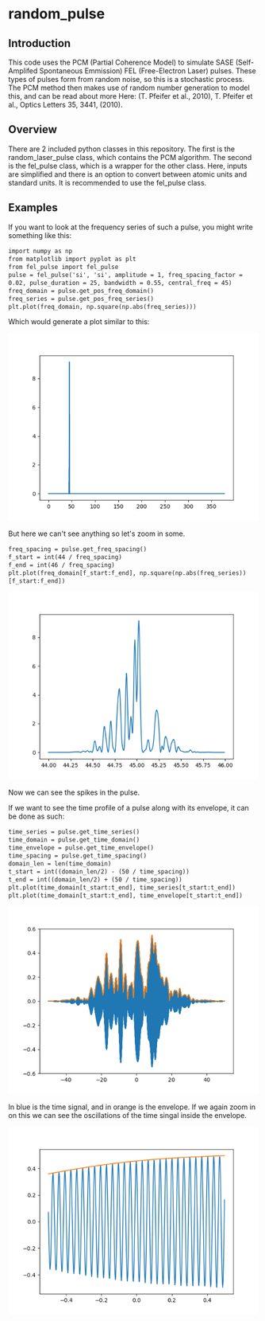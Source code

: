 # random_pulse
## Introduction
This code uses the PCM (Partial Coherence Model) to simulate SASE (Self-Amplifed Spontaneous Emmission) FEL (Free-Electron Laser) pulses. These types of pulses form from random noise, so this is a stochastic process. The PCM method then makes use of random number generation to model this, and can be read about more Here: (T. Pfeifer et al., 2010), T. Pfeifer et al., Optics Letters 35, 3441, (2010).
## Overview
There are 2 included python classes in this repository. The first is the random_laser_pulse class, which contains the PCM algorithm. The second is the fel_pulse class, which is a wrapper for the other class. Here, inputs are simplified and there is an option to convert between atomic units and standard units. It is recommended to use the fel_pulse class.
## Examples
If you want to look at the frequency series of such a pulse, you might write something like this:
```
import numpy as np
from matplotlib import pyplot as plt
from fel_pulse import fel_pulse
pulse = fel_pulse('si', 'si', amplitude = 1, freq_spacing_factor = 0.02, pulse_duration = 25, bandwidth = 0.55, central_freq = 45)
freq_domain = pulse.get_pos_freq_domain()
freq_series = pulse.get_pos_freq_series()
plt.plot(freq_domain, np.square(np.abs(freq_series)))
```
Which would generate a plot similar to this:

![The plotted frequency series of generated pulse, but so zoomed out no features are visible](example_freq_zoomout.png)

But here we can't see anything so let's zoom in some.
```
freq_spacing = pulse.get_freq_spacing()
f_start = int(44 / freq_spacing)
f_end = int(46 / freq_spacing)
plt.plot(freq_domain[f_start:f_end], np.square(np.abs(freq_series))[f_start:f_end])
```
![A more zoomed in version of the previous plot, now there are visible distinct spikes in the pulse](example_freq_zoomin.png)

Now we can see the spikes in the pulse.

If we want to see the time profile of a pulse along with its envelope, it can be done as such:
```
time_series = pulse.get_time_series()
time_domain = pulse.get_time_domain()
time_envelope = pulse.get_time_envelope()
time_spacing = pulse.get_time_spacing()
domain_len = len(time_domain)
t_start = int((domain_len/2) - (50 / time_spacing))
t_end = int((domain_len/2) + (50 / time_spacing))
plt.plot(time_domain[t_start:t_end], time_series[t_start:t_end])
plt.plot(time_domain[t_start:t_end], time_envelope[t_start:t_end])
```
![The plotted time series of generated pulse with a line for the envelope plotted as well](example_time_zoomout.png)

In blue is the time signal, and in orange is the envelope. If we again zoom in on this we can see the oscillations of the time singal inside the envelope.

![A more zoomed in version of the previous plot, now there are visible distinct oscillations in the pulse](example_time_zoomin.png)
